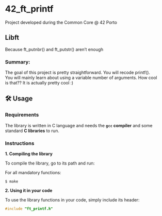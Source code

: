 # 42_ft_printf
Project developed during the Common Core @ 42 Porto

## Libft
Because ft_putnbr() and ft_putstr() aren’t enough

### Summary:
The goal of this project is pretty straightforward. You will recode printf().
You will mainly learn about using a variable number of arguments. How cool is that??
It is actually pretty cool :)
## 🛠️ Usage

### Requirements

The library is written in C language and needs the **`gcc` compiler** and some standard **C libraries** to run.

### Instructions

**1. Compiling the library**

To compile the library, go to its path and run:

For all mandatory functions:

```shell
$ make
```

**2. Using it in your code**

To use the library functions in your code, simply include its header:

```C
#include "ft_printf.h"
```

